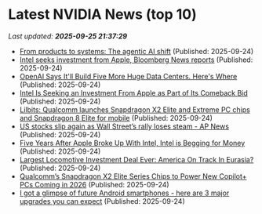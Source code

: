 # Latest NVIDIA News (top 10)
_Last updated: **2025-09-25 21:37:29**_

- [From products to systems: The agentic AI shift](https://uxdesign.cc/from-products-to-systems-the-agentic-ai-shift-eaf6a7180c43) (Published: 2025-09-24)
- [Intel seeks investment from Apple, Bloomberg News reports](https://www.straitstimes.com/business/companies-markets/intel-seeks-investment-from-apple-bloomberg-news-reports) (Published: 2025-09-24)
- [OpenAI Says It'll Build Five More Huge Data Centers. Here's Where](https://www.cnet.com/tech/services-and-software/openai-says-itll-build-five-more-huge-data-centers-heres-where/) (Published: 2025-09-24)
- [Intel Is Seeking an Investment From Apple as Part of Its Comeback Bid](https://finance.yahoo.com/news/intel-seeking-investment-apple-part-200651919.html) (Published: 2025-09-24)
- [Lilbits: Qualcomm launches Snapdragon X2 Elite and Extreme PC chips and Snapdragon 8 Elite for mobile](https://liliputing.com/lilbits-qualcomm-launches-snapdragon-x2-elite-and-extreme-pc-chips-and-snapdragon-8-elite-for-mobile/) (Published: 2025-09-24)
- [US stocks slip again as Wall Street’s rally loses steam - AP News](https://slashdot.org/firehose.pl?op=view&amp;id=179521968) (Published: 2025-09-24)
- [Five Years After Apple Broke Up With Intel, Intel is Begging for Money](https://www.macrumors.com/2025/09/24/intel-apple-investment-talks/) (Published: 2025-09-24)
- [Largest Locomotive Investment Deal Ever: America On Track In Eurasia?](https://www.forbes.com/sites/wesleyhill/2025/09/24/largest-locomotive-investment-deal-ever-america-on-track-in-eurasia/) (Published: 2025-09-24)
- [Qualcomm’s Snapdragon X2 Elite Series Chips to Power New Copilot+ PCs Coming in 2026](https://www.thurrott.com/hardware/327193/qualcomms-snapdragon-x2-elite-series-chips-to-power-new-copilot-pcs-coming-in-2026) (Published: 2025-09-24)
- [I got a glimpse of future Android smartphones - here are 3 major upgrades you can expect](https://www.zdnet.com/article/i-got-a-glimpse-of-future-android-smartphones-here-are-three-major-upgrades-you-can-expect/) (Published: 2025-09-24)

